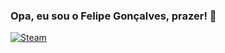 ### Opa, eu sou o Felipe Gonçalves, prazer! 👋

[![Steam](https://img.shields.io/badge/Steam-000000?style=for-the-badge&logo=steam&logoColor=white)](https://steamcommunity.com/profiles/76561198167735256)
